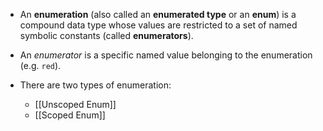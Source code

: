 - An **enumeration** (also called an **enumerated type** or an **enum**) is a compound data type whose values are restricted to a set of named symbolic constants (called **enumerators**).
- An _enumerator_ is a specific named value belonging to the enumeration (e.g. `red`).

- There are two types of enumeration:
	- [[Unscoped Enum]]
	- [[Scoped Enum]]
